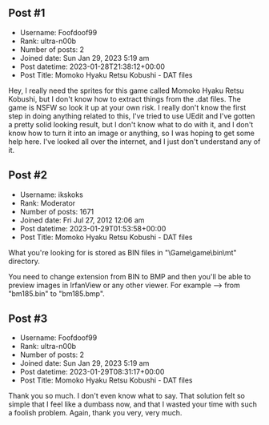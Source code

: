 ## Post #1
- Username: Foofdoof99
- Rank: ultra-n00b
- Number of posts: 2
- Joined date: Sun Jan 29, 2023 5:19 am
- Post datetime: 2023-01-28T21:38:12+00:00
- Post Title: Momoko Hyaku Retsu Kobushi - DAT files

Hey, I really need the sprites for this game called Momoko Hyaku Retsu Kobushi, but I don't know how to extract things from the .dat files. The game is NSFW so look it up at your own risk. I really don't know the first step in doing anything related to this, I've tried to use UEdit and I've gotten a pretty solid looking result, but I don't know what to do with it, and I don't know how to turn it into an image or anything, so I was hoping to get some help here. I've looked all over the internet, and I just don't understand any of it.
## Post #2
- Username: ikskoks
- Rank: Moderator
- Number of posts: 1671
- Joined date: Fri Jul 27, 2012 12:06 am
- Post datetime: 2023-01-29T01:53:58+00:00
- Post Title: Momoko Hyaku Retsu Kobushi - DAT files

What you're looking for is stored as BIN files in "\Game\game\bin\mt" directory.

You need to change extension from BIN to BMP and then you'll be able to preview images in IrfanView or any other viewer.
For example --> from "bm185.bin" to "bm185.bmp".
## Post #3
- Username: Foofdoof99
- Rank: ultra-n00b
- Number of posts: 2
- Joined date: Sun Jan 29, 2023 5:19 am
- Post datetime: 2023-01-29T08:31:17+00:00
- Post Title: Momoko Hyaku Retsu Kobushi - DAT files

Thank you so much. I don't even know what to say. That solution felt so simple that I feel like a dumbass now, and that I wasted your time with such a foolish problem. Again, thank you very, very much.
